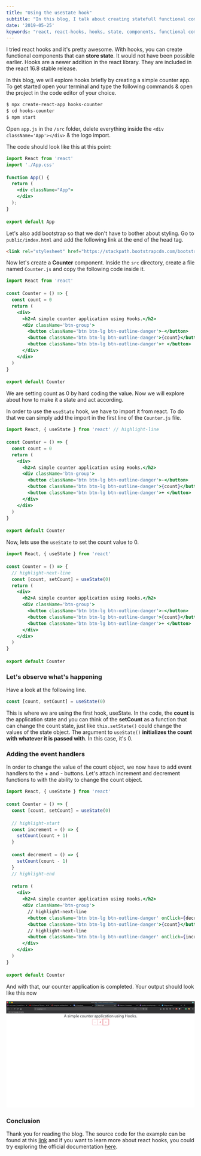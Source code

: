 ```yaml
---
title: "Using the useState hook"
subtitle: "In this blog, I talk about creating statefull functional components with hooks."
date: '2019-05-25'
keywords: "react, react-hooks, hooks, state, components, functional components, useState"
---
```


I tried react hooks and it's pretty awesome. With hooks, you can create functional components that can **store state**. It would not have been possible earlier. Hooks are a newer addition in the react library. They are included in the react 16.8 stable release.

In this blog, we will explore hooks briefly by creating a simple counter app. To get started open your terminal and type the following commands & open the project in the code editor of your choice.

```bash
$ npx create-react-app hooks-counter
$ cd hooks-counter
$ npm start
```

Open `app.js` in the `/src` folder, delete everything inside the `<div className='App'></div>` & the logo import.

The code should look like this at this point:
```jsx
import React from 'react'
import './App.css'

function App() {
  return (
    <div className="App">
    </div>
  );
}

export default App
```

Let's also add bootstrap so that we don't have to bother about styling. Go to `public/index.html` and add the following link at the end of the head tag.

```html
<link rel="stylesheet" href="https://stackpath.bootstrapcdn.com/bootstrap/4.3.1/css/bootstrap.min.css">
```

Now let's create a **Counter** component. Inside the `src` directory, create a file named `Counter.js` and copy the following code inside it.

```jsx
import React from 'react'

const Counter = () => {
  const count = 0
  return (
    <div>
      <h2>A simple counter application using Hooks.</h2>
      <div className='btn-group'>
        <button className='btn btn-lg btn-outline-danger'>-</button>
        <button className='btn btn-lg btn-outline-danger'>{count}</button>
        <button className='btn btn-lg btn-outline-danger'>+ </button>
      </div>
    </div>
  )
}

export default Counter
```

We are setting count as 0 by hard coding the value. Now we will explore about how to make it a state and act according.

In order to use the ` useState ` hook, we have to import it from react. To do that we can simply add the import in the first line of the ` Counter.js ` file.

```jsx
import React, { useState } from 'react' // highlight-line

const Counter = () => {
  const count = 0
  return (
    <div>
      <h2>A simple counter application using Hooks.</h2>
      <div className='btn-group'>
        <button className='btn btn-lg btn-outline-danger'>-</button>
        <button className='btn btn-lg btn-outline-danger'>{count}</button>
        <button className='btn btn-lg btn-outline-danger'>+ </button>
      </div>
    </div>
  )
}

export default Counter

```
Now, lets use the `useState` to set the count value to 0.

```jsx
import React, { useState } from 'react'

const Counter = () => {
  // highlight-next-line
  const [count, setCount] = useState(0)
  return (
    <div>
      <h2>A simple counter application using Hooks.</h2>
      <div className='btn-group'>
        <button className='btn btn-lg btn-outline-danger'>-</button>
        <button className='btn btn-lg btn-outline-danger'>{count}</button>
        <button className='btn btn-lg btn-outline-danger'>+ </button>
      </div>
    </div>
  )
}

export default Counter
```

### Let's observe what's happening
Have a look at the following line.
```jsx
const [count, setCount] = useState(0)
```

This is where we are using the first hook, useState. In the code, the **count** is the application state and you can think of the **setCount** as a function that can change the count state, just like `this.setState()` could change the values of the state object. The argument to `useState()` **initializes the count with whatever it is passed with**. In this case, it's 0.

### Adding the event handlers
In order to change the value of the count object, we now have to add event handlers to the + and - buttons. Let's attach increment and decrement functions to with the ability to change the count object.

```jsx
import React, { useState } from 'react'

const Counter = () => {
  const [count, setCount] = useState(0)

  // highlight-start
  const increment = () => {
    setCount(count + 1)
  }

  const decrement = () => {
    setCount(count - 1)
  }
  // highlight-end

  return (
    <div>
      <h2>A simple counter application using Hooks.</h2>
      <div className='btn-group'>
        // highlight-next-line
        <button className='btn btn-lg btn-outline-danger' onClick={decrement}>-</button>
        <button className='btn btn-lg btn-outline-danger'>{count}</button>
        // highlight-next-line
        <button className='btn btn-lg btn-outline-danger' onClick={increment}>+</button>
      </div>
    </div>
  )
}

export default Counter
```

And with that, our counter application is completed. Your output should look like this now

![Hooks](./images/hooks.png)
<br>
### Conclusion
Thank you for reading the blog. The source code for the example can be found at this [link](https://github.com/Prashant-Acharya/hooks-counter) and if you want to learn more about react hooks, you could try exploring the official documentation [here](https://reactjs.org/docs/hooks-intro.html). 